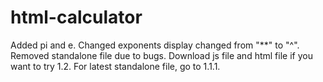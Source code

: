 # html-calculator

Added pi and e. 
Changed exponents display changed from "**" to "^".
Removed standalone file due to bugs.
Download js file and html file if you want to try 1.2.
For latest standalone file, go to 1.1.1.
